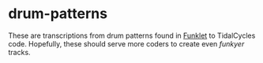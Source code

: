 # drum-patterns

These are transcriptions from drum patterns found in [Funklet](http://funklet.com/) to TidalCycles code.
Hopefully, these should serve more coders to create even *funkyer* tracks.

